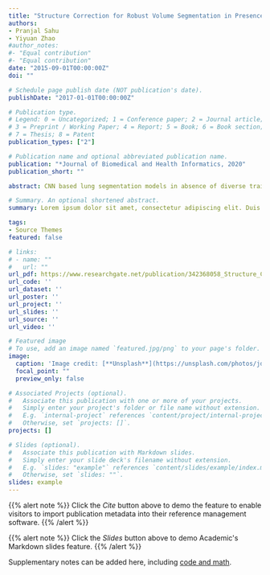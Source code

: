 ```yaml
---
title: "Structure Correction for Robust Volume Segmentation in Presence of Tumors"
authors:
- Pranjal Sahu
- Yiyuan Zhao
#author_notes:
#- "Equal contribution"
#- "Equal contribution"
date: "2015-09-01T00:00:00Z"
doi: ""

# Schedule page publish date (NOT publication's date).
publishDate: "2017-01-01T00:00:00Z"

# Publication type.
# Legend: 0 = Uncategorized; 1 = Conference paper; 2 = Journal article;
# 3 = Preprint / Working Paper; 4 = Report; 5 = Book; 6 = Book section;
# 7 = Thesis; 8 = Patent
publication_types: ["2"]

# Publication name and optional abbreviated publication name.
publication: "*Journal of Biomedical and Health Informatics, 2020"
publication_short: ""

abstract: CNN based lung segmentation models in absence of diverse training dataset fail to segment lung volumes in presence of severe pathologies such as large masses, scars, and tumors. To rectify this problem, we propose a multi-stage algorithm for lung volume segmentation from CT scans. The algorithm uses a 3D CNN in the first stage to obtain a coarse segmentation of the left and right lungs. In the second stage, shape correction is performed on the segmentation mask using a 3D structure correction CNN. A novel data augmentation strategy is adopted to train a 3D CNN which helps in incorporating global shape prior. Finally, the shape corrected segmentation mask is up-sampled and refined using a parallel flood-fill operation. The proposed multi-stage algorithm is robust in the presence of large nodules/tumors and does not require labeled segmentation masks for entire pathological lung volume for training. Through extensive experiments conducted on publicly available datasets such as NSCLC, LUNA, and LOLA11 we demonstrate that the proposed approach improves the recall of large juxtapleural tumor voxels by at least 15% over state-of-the-art models without sacrificing segmentation accuracy in case of normal lungs. The proposed method also meets the requirement of CAD software by performing segmentation within 5 seconds which is significantly faster than present methods.

# Summary. An optional shortened abstract.
summary: Lorem ipsum dolor sit amet, consectetur adipiscing elit. Duis posuere tellus ac convallis placerat. Proin tincidunt magna sed ex sollicitudin condimentum.

tags:
- Source Themes
featured: false

# links:
# - name: ""
#   url: ""
url_pdf: https://www.researchgate.net/publication/342368058_Structure_Correction_for_Robust_Volume_Segmentation_in_Presence_of_Tumors
url_code: ''
url_dataset: ''
url_poster: ''
url_project: ''
url_slides: ''
url_source: ''
url_video: ''

# Featured image
# To use, add an image named `featured.jpg/png` to your page's folder. 
image:
  caption: 'Image credit: [**Unsplash**](https://unsplash.com/photos/jdD8gXaTZsc)'
  focal_point: ""
  preview_only: false

# Associated Projects (optional).
#   Associate this publication with one or more of your projects.
#   Simply enter your project's folder or file name without extension.
#   E.g. `internal-project` references `content/project/internal-project/index.md`.
#   Otherwise, set `projects: []`.
projects: []

# Slides (optional).
#   Associate this publication with Markdown slides.
#   Simply enter your slide deck's filename without extension.
#   E.g. `slides: "example"` references `content/slides/example/index.md`.
#   Otherwise, set `slides: ""`.
slides: example
---
```


{{% alert note %}}
Click the *Cite* button above to demo the feature to enable visitors to import publication metadata into their reference management software.
{{% /alert %}}

{{% alert note %}}
Click the *Slides* button above to demo Academic's Markdown slides feature.
{{% /alert %}}

Supplementary notes can be added here, including [code and math](https://sourcethemes.com/academic/docs/writing-markdown-latex/).
